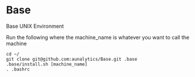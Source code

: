 Base
====

Base UNIX Environment




Run the following where the machine_name is whatever you want to call the machine


```
cd ~/
git clone git@github.com:aunalytics/Base.git .base
.base/install.sh [machine_name]
. .bashrc
```

